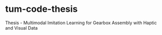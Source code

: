 # tum-code-thesis
Thesis - Multimodal Imitation Learning for Gearbox Assembly with Haptic and Visual Data
